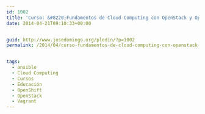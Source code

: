 ```yaml
---
id: 1002
title: 'Curso: &#8220;Fundamentos de Cloud Computing con OpenStack y OpenShift&#8221;'
date: 2014-04-21T09:10:33+00:00


guid: http://www.josedomingo.org/pledin/?p=1002
permalink: /2014/04/curso-fundamentos-de-cloud-computing-con-openstack-y-openshift/


tags:
  - ansible
  - Cloud Computing
  - Cursos
  - Educación
  - OpenShift
  - OpenStack
  - Vagrant
---
```

